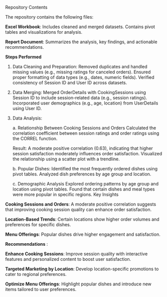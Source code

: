 Repository Contents

The repository contains the following files:
      
**Excel Workbook**:
Includes cleaned and merged datasets.
Contains pivot tables and visualizations for analysis.

**Report Document**:
Summarizes the analysis, key findings, and actionable recommendations.

**Steps Performed**
1. Data Cleaning and Preparation: 
Removed duplicates and handled missing values (e.g., missing ratings for canceled orders).
Ensured proper formatting of data types (e.g., dates, numeric fields).
Verified consistency of Session ID and User ID across datasets.
2. Data Merging:
Merged OrderDetails with CookingSessions using Session ID to include session-related data (e.g., session ratings).
Incorporated user demographics (e.g., age, location) from UserDetails using User ID.
3. Data Analysis:

      a. Relationship Between Cooking Sessions and Orders
      Calculated the correlation coefficient between session ratings and order ratings using the CORREL function.

      Result: A moderate positive correlation (0.63), indicating that higher session satisfaction moderately influences order satisfaction.
      Visualized the relationship using a scatter plot with a trendline.

      b. Popular Dishes: 
      Identified the most frequently ordered dishes using pivot tables.
      Analyzed dish preferences by age group and location.

      c. Demographic Analysis
      Explored ordering patterns by age group and location using pivot tables.
      Found that certain dishes and meal types were more popular in specific regions.
      Key Insights


**Cooking Sessions and Orders**:
A moderate positive correlation suggests that improving cooking session quality can enhance order satisfaction.


**Location-Based Trends**:
Certain locations show higher order volumes and preferences for specific dishes.


**Menu Offerings**:
Popular dishes drive higher engagement and satisfaction.

**Recommendations** : 

**Enhance Cooking Sessions**:
    Improve session quality with interactive features and personalized content to boost user satisfaction.

**Targeted Marketing by Location**:
    Develop location-specific promotions to cater to regional preferences.

**Optimize Menu Offerings**:
    Highlight popular dishes and introduce new items tailored to user preferences.
